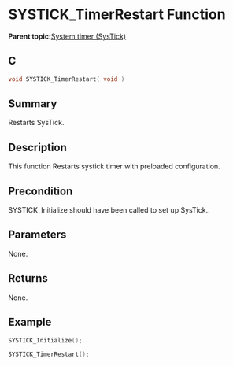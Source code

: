 # SYSTICK\_TimerRestart Function

**Parent topic:**[System timer \(SysTick\)](GUID-A4B9F359-3129-4377-B43E-71415C6B19F2.md)

## C

```c
void SYSTICK_TimerRestart( void )
```

## Summary

Restarts SysTick.

## Description

This function Restarts systick timer with preloaded configuration.

## Precondition

SYSTICK\_Initialize should have been called to set up SysTick..

## Parameters

None.

## Returns

None.

## Example

```c
SYSTICK_Initialize();

SYSTICK_TimerRestart();
```

